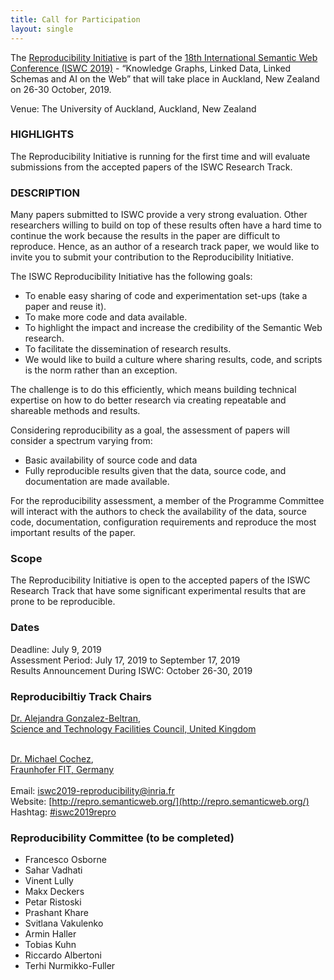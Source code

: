 ```yaml
---
title: Call for Participation
layout: single
---
```



The [Reproducibility Initiative](http://repro.semanticweb.org) is part of the [18th International Semantic Web Conference (ISWC 2019)](https://iswc2019.semanticweb.org/) - “Knowledge Graphs, Linked Data, Linked Schemas and AI on the Web” that will take place in Auckland, New Zealand on 26-30 October, 2019.

Venue: The University of Auckland, Auckland, New Zealand

### HIGHLIGHTS
The Reproducibility Initiative is running for the first time and will evaluate submissions from the accepted papers of the ISWC Research Track.

### DESCRIPTION

Many papers submitted to ISWC provide a very strong evaluation. Other researchers willing to build on top of these results often have a hard time to continue the work because the results in the paper are difficult to reproduce. Hence, as an author of a research track paper, we would like to invite you to submit your contribution to the Reproducibility Initiative. 

The ISWC Reproducibility Initiative has the following goals:

* To enable easy sharing of code and experimentation set-ups (take a paper and reuse it).
* To make more code and data available.
* To highlight the impact and increase the credibility of the Semantic Web research.
* To facilitate the dissemination of research results.
* We would like to build a culture where sharing results, code, and scripts is the norm rather than an exception. 

The challenge is to do this efficiently, which means building technical expertise on how to do better research via creating repeatable and shareable methods and results.

Considering reproducibility as a goal, the assessment of papers will consider a spectrum varying from:

* Basic availability of source code and data
* Fully reproducible results given that the data, source code, and documentation are made available.

For the reproducibility assessment, a member of the Programme Committee will interact with the authors to check the availability of the data, source code, documentation, configuration requirements and reproduce the most important results of the paper.

### Scope

The Reproducibility Initiative is open to the accepted papers of the ISWC Research Track that have some significant experimental results that are prone to be reproducible. 

### Dates

Deadline: July 9, 2019<br/>
Assessment Period: July 17, 2019 to September 17, 2019<br/>
Results Announcement During ISWC: October 26-30, 2019

### Reproducibiltiy Track Chairs

[Dr. Alejandra Gonzalez-Beltran](https://agbeltran.github.io/), <br />
[Science and Technology Facilities Council, United Kingdom](https://stfc.ukri.org/)<br />
<br/>

[Dr. Michael Cochez](http://users.jyu.fi/~miselico/),<br /> 
[Fraunhofer FIT, Germany](https://www.fit.fraunhofer.de/)<br />
<br/>
Email: [iswc2019-reproducibility@inria.fr](mailto:iswc2019-reproducibility@inria.fr)<br/>
Website: [http://repro.semanticweb.org/](http://repro.semanticweb.org/)<br/>
Hashtag: [#iswc2019repro](https://twitter.com/search?q=%23iswc2019repro&src=typed_query&f=live)<br/>

### Reproducibility Committee (to be completed)

* Francesco Osborne
* Sahar Vadhati
* Vinent Lully
* Makx Deckers
* Petar Ristoski
* Prashant Khare
* Svitlana Vakulenko
* Armin Haller
* Tobias Kuhn
* Riccardo Albertoni
* Terhi Nurmikko-Fuller

